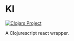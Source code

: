 # KI
[![Clojars Project](https://img.shields.io/clojars/v/kepler16/ki.svg)](https://clojars.org/kepler16/ki)

A Clojurescript react wrapper.
